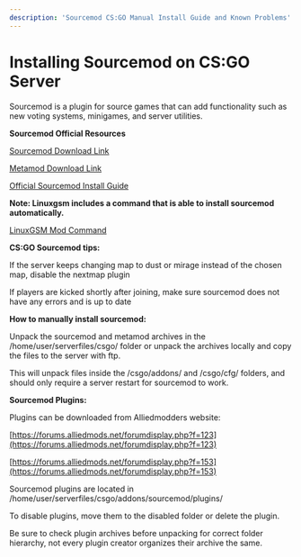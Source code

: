 ```yaml
---
description: 'Sourcemod CS:GO Manual Install Guide and Known Problems'
---
```


# Installing Sourcemod on CS:GO Server

Sourcemod is a plugin for source games that can add functionality such as new voting systems, minigames, and server utilities. 

**Sourcemod Official Resources**

[Sourcemod Download Link](https://www.sourcemod.net/downloads.php?branch=stable%20)

[Metamod Download Link](http://www.sourcemm.net/downloads.php?branch=stable%20)

[Official Sourcemod Install Guide](https://wiki.alliedmods.net/Installing_SourceMod%20)



**Note: Linuxgsm includes a command that is able to install sourcemod automatically.**  

[LinuxGSM Mod Com](https://docs.linuxgsm.com/commands/mods)[mand](https://docs.linuxgsm.com/commands/mods) 



**CS:GO Sourcemod tips:** 

If the server keeps changing map to dust or mirage instead of the chosen map, disable the nextmap plugin 

If players are kicked shortly after joining, make sure sourcemod does not have any errors and is up to date 



**How to manually install sourcemod:** 

Unpack the sourcemod and metamod archives in the /home/user/serverfiles/csgo/ folder or unpack the archives locally and copy the files to the server with ftp. 

This will unpack files inside the /csgo/addons/ and /csgo/cfg/ folders, and should only require a server restart for sourcemod to work.



**Sourcemod Plugins:** 

Plugins can be downloaded from Alliedmodders website: 

[https://forums.alliedmods.net/forumdisplay.php?f=123](https://forums.alliedmods.net/forumdisplay.php?f=123) 

[https://forums.alliedmods.net/forumdisplay.php?f=153](https://forums.alliedmods.net/forumdisplay.php?f=153) 



Sourcemod plugins are located in /home/user/serverfiles/csgo/addons/sourcemod/plugins/ 

To disable plugins, move them to the disabled folder or delete the plugin.

Be sure to check plugin archives before unpacking for correct folder hierarchy, not every plugin creator organizes their archive the same.

